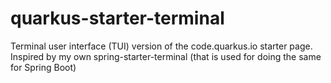 # quarkus-starter-terminal
Terminal user interface (TUI) version of the code.quarkus.io starter page. Inspired by my own spring-starter-terminal (that is used for doing the same for Spring Boot)

